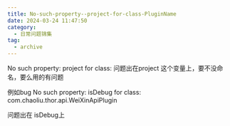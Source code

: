```yaml
---
title: No-such-property--project-for-class-PluginName
date: 2024-03-24 11:47:50
category:
  - 日常问题锦集
tag:
  - archive
---
```

No such property: project for class: 
问题出在project 这个变量上，要不没命名，要么用的有问题

例如bug
No such property: isDebug for class: com.chaoliu.thor.api.WeiXinApiPlugin

问题出在 isDebug上
